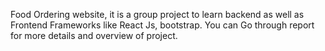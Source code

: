 Food Ordering website, it is a group project to learn backend as well as Frontend Frameworks like React Js, bootstrap. You can Go through report for more details and overview of project.
